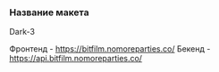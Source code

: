 ### Название макета
Dark-3

Фронтенд - https://bitfilm.nomoreparties.co/
Бекенд - https://api.bitfilm.nomoreparties.co/
